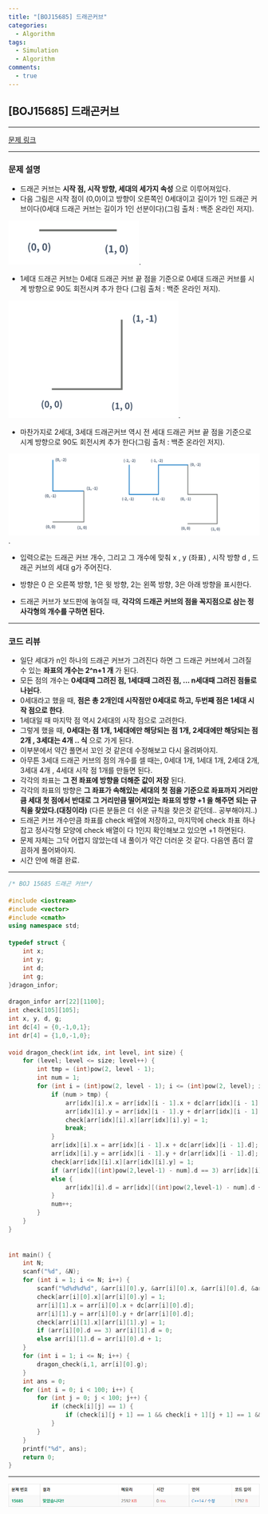 ```yaml
---
title: "[BOJ15685] 드래곤커브"
categories:
  - Algorithm
tags:
  - Simulation
  - Algorithm
comments:
  - true
---
```


## [BOJ15685] 드래곤커브

---

[문제 링크](https://www.acmicpc.net/problem/15685)

---

### 문제 설명

* 드래곤 커브는 __시작 점, 시작 방향, 세대의 세가지 속성__ 으로 이루어져있다.
* 다음 그림은 시작 점이 (0,0)이고 방향이 오른쪽인 0세대이고 길이가 1인 드래곤 커브이다(0세대 드래곤 커브는 길이가 1인 선분이다)(그림 출처 : 백준 온라인 저지).

![](/assets/img/Algorithm/BOJ15685-1.png).

* 1세대 드래곤 커브는 0세대 드래곤 커브 끝 점을 기준으로 0세대 드래곤 커브를 시계 방향으로 90도 회전시켜 추가 한다 (그림 출처 : 백준 온라인 저지).

![](/assets/img/Algorithm/BOJ15685-2.png).

* 마찬가지로 2세대, 3세대 드래곤커브 역시 전 세대 드래곤 커브 끝 점을 기준으로 시계 방향으로 90도 회전시켜 추가 한다(그림 출처 : 백준 온라인 저지).

![](/assets/img/Algorithm/BOJ15685-3.png).

* 입력으로는 드래곤 커브 개수, 그리고 그 개수에 맞춰 x , y (좌표) , 시작 방향 d , 드래곤 커브의 세대 g가 주어진다.

* 방향은 0 은 오른쪽 방향, 1은 윗 방향, 2는 왼쪽 방향, 3은 아래 방향을 표시한다.

* 드래곤 커브가 보드판에 놓여질 때, __각각의 드래곤 커브의 점을 꼭지점으로 삼는 정사각형의 개수를 구하면 된다.__


---


### 코드 리뷰

* 일단 세대가 n인 하나의 드래곤 커브가 그려진다 하면 그 드래곤 커브에서 그려질 수 있는 __좌표의 개수는 2^n+1 개__ 가 된다.
* 모든 점의 개수는 __0세대때 그려진 점, 1세대때 그려진 점, ... n세대때 그려진 점들로 나뉜다__.
* 0세대라고 했을 때, __점은 총 2개인데 시작점만 0세대로 하고, 두번째 점은 1세대 시작 점으로 한다__.
* 1세대일 때 마지막 점 역시 2세대의 시작 점으로 고려한다.
* 그렇게 했을 때, __0세대는 점 1개, 1세대에만 해당되는 점 1개, 2세대에만 해당되는 점 2개 , 3세대는 4개 .. 식__ 으로 가게 된다.
* 이부분에서 약간 풀면서 꼬인 것 같은데 수정해보고 다시 올려봐야지.
* 아무튼 3세대 드래곤 커브의 점의 개수를 셀 때는, 0세대 1개, 1세대 1개, 2세대 2개, 3세대 4개 , 4세대 시작 점 1개를 만들면 된다.
* 각각의 좌표는 __그 전 좌표에 방향을 더해준 값이 저장__ 된다.
* 각각의 좌표의 방향은 __그 좌표가 속해있는 세대의 첫 점을 기준으로 좌표까지 거리만큼 세대 첫 점에서 반대로 그 거리만큼 떨어져있는 좌표의 방향 +1 을 해주면 되는 규칙을 찾았다.(대칭이라)__ (다른 분들은 더 쉬운 규칙을 찾은것 같던데.. 공부해야지..)
* 드래곤 커브 개수만큼 좌표를 check 배열에 저장하고, 마지막에 check 좌표 하나 잡고 정사각형 모양에 check 배열이 다 1인지 확인해보고 있으면 +1 하면된다.
* 문제 자체는 그닥 어렵지 않았는데 내 풀이가 약간 더러운 것 같다. 다음엔 좀더 깔끔하게 풀어봐야지.
* 시간 안에 해결 완료.

---

```cpp
/* BOJ 15685 드래곤 커브*/

#include <iostream>
#include <vector>
#include <cmath>
using namespace std;

typedef struct {
	int x;
	int y;
	int d;
	int g;
}dragon_infor;

dragon_infor arr[22][1100];
int check[105][105];
int x, y, d, g;
int dc[4] = {0,-1,0,1};
int dr[4] = {1,0,-1,0};

void dragon_check(int idx, int level, int size) {
	for (level; level <= size; level++) {
		int tmp = (int)pow(2, level - 1);
		int num = 1;
		for (int i = (int)pow(2, level - 1); i <= (int)pow(2, level); i++) {
			if (num > tmp) {
				arr[idx][i].x = arr[idx][i - 1].x + dc[arr[idx][i - 1].d];
				arr[idx][i].y = arr[idx][i - 1].y + dr[arr[idx][i - 1].d];
				check[arr[idx][i].x][arr[idx][i].y] = 1;
				break;
			}
			arr[idx][i].x = arr[idx][i - 1].x + dc[arr[idx][i - 1].d];
			arr[idx][i].y = arr[idx][i - 1].y + dr[arr[idx][i - 1].d];
			check[arr[idx][i].x][arr[idx][i].y] = 1;
			if (arr[idx][(int)pow(2,level-1) - num].d == 3) arr[idx][i].d = 0;
			else {
				arr[idx][i].d = arr[idx][(int)pow(2,level-1) - num].d + 1;
			}
			num++;
		}
	}
}


int main() {
	int N;
	scanf("%d", &N);
	for (int i = 1; i <= N; i++) {
		scanf("%d%d%d%d", &arr[i][0].y, &arr[i][0].x, &arr[i][0].d, &arr[i][0].g);
		check[arr[i][0].x][arr[i][0].y] = 1;
		arr[i][1].x = arr[i][0].x + dc[arr[i][0].d];
		arr[i][1].y = arr[i][0].y + dr[arr[i][0].d];
		check[arr[i][1].x][arr[i][1].y] = 1;
		if (arr[i][0].d == 3) arr[i][1].d = 0;
		else arr[i][1].d = arr[i][0].d + 1;
	}
	for (int i = 1; i <= N; i++) {
		dragon_check(i,1, arr[i][0].g);
	}
	int ans = 0;
	for (int i = 0; i < 100; i++) {
		for (int j = 0; j < 100; j++) {
			if (check[i][j] == 1) {
				if (check[i][j + 1] == 1 && check[i + 1][j + 1] == 1 && check[i + 1][j] == 1) ans++;
			}
		}
	}
	printf("%d", ans);
	return 0;
}
```

---

![](/assets/img/Algorithm/BOJ15685-4.png)
